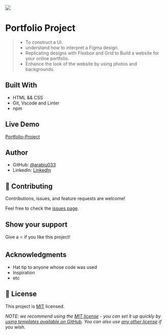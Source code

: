 ![](https://img.shields.io/badge/Microverse-blueviolet)

# Portfolio Project

> - To construct a UI. 
> - understand how to interpret a Figma design. 
> - Replicating designs with Flexbox and Grid to Build a website for your online portfolio. 
> - Enhance the look of the website by using photos and backgrounds.


## Built With

- HTML && CSS
- Git, Vscode and Linter
- npm

## Live Demo

[Portfolio-Project](https://arabiu033-portfolio.netlify.app)


## Author

- GitHub: [@arabiu033](https://github.com/arabiu033)
- LinkedIn: [LinkedIn](https://linkedin.com/in/larabiu033)

## 🤝 Contributing

Contributions, issues, and feature requests are welcome!

Feel free to check the [issues page](../../issues/).

## Show your support

Give a ⭐️ if you like this project!

## Acknowledgments

- Hat tip to anyone whose code was used
- Inspiration
- etc

## 📝 License

This project is [MIT](./LICENSE) licensed.

_NOTE: we recommend using the [MIT license](https://choosealicense.com/licenses/mit/) - you can set it up quickly by [using templates available on GitHub](https://docs.github.com/en/communities/setting-up-your-project-for-healthy-contributions/adding-a-license-to-a-repository). You can also use [any other license](https://choosealicense.com/licenses/) if you wish._
